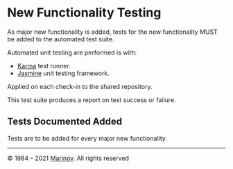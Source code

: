 # New Functionality Testing

As major new functionality is added, tests for the new functionality MUST be added to the automated test suite.

Automated unit testing are performed is with:

* [Karma](https://karma-runner.github.io/ "Karma") test runner.
* [Jasmine](https://jasmine.github.io/ "Jasmine") unit testing framework.

Applied on each check-in to the shared repository.

This test suite produces a report on test success or failure.

## Tests Documented Added

Tests are to be added for every major new functionality.

---

© 1984 – 2021 [Marinov](http://marinov.ml "Marinov"). All rights reserved
